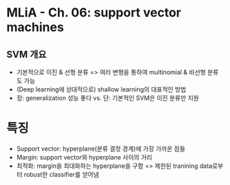 # MLiA - Ch. 06: support vector machines

## SVM 개요
* 기본적으로 이진 & 선형 분류 => 여러 변형을 통하여 multinomial & 비선형 분류도 가능
* (Deep learning에 상대적으로) shallow learning의 대표적인 방법
* 장: generalization 성능 좋다 vs. 단: 기본적인 SVM은 이진 분류만 지원

# 특징
* Support vector: hyperplane(분류 결정 경계)에 가장 가까운 점들
* Margin: support vector와 hyperplane 사이의 거리
* 최적화: margin을 최대화하는 hyperplane을 구함 => 제한된 tranining data로부터 robust한 classifier를 얻어냄
